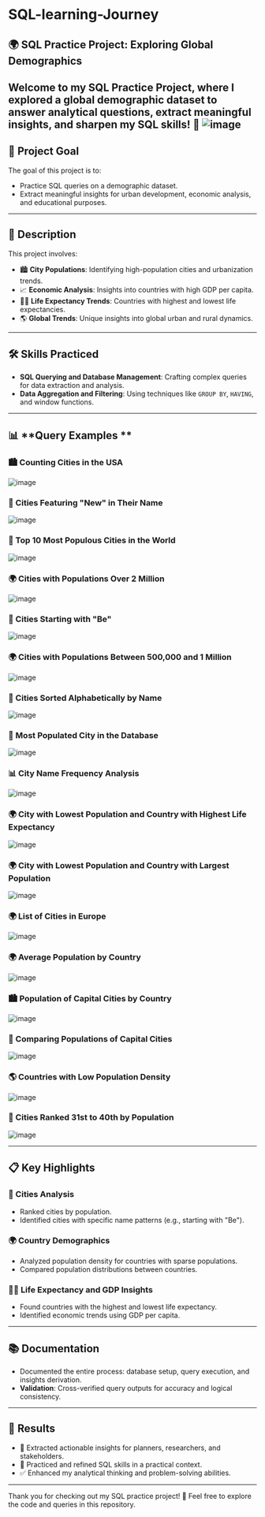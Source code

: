 # SQL-learning-Journey
## 🌍 SQL Practice Project: Exploring Global Demographics
Welcome to my **SQL Practice Project**, where I explored a global demographic dataset to answer analytical questions, extract meaningful insights, and sharpen my SQL skills! 🚀
![image](https://github.com/user-attachments/assets/13d85ff4-eaf8-4551-a1c0-5d5813f62626)
---
## 🎯 **Project Goal**
The goal of this project is to:
- Practice SQL queries on a demographic dataset.
- Extract meaningful insights for urban development, economic analysis, and educational purposes.
---
## 📝 **Description**
This project involves:
- 🏙️ **City Populations**: Identifying high-population cities and urbanization trends.
- 📈 **Economic Analysis**: Insights into countries with high GDP per capita.
- 👩‍⚕️ **Life Expectancy Trends**: Countries with highest and lowest life expectancies.
- 🌎 **Global Trends**: Unique insights into global urban and rural dynamics.
---
## 🛠️ **Skills Practiced**
- **SQL Querying and Database Management**: Crafting complex queries for data extraction and analysis.
- **Data Aggregation and Filtering**: Using techniques like `GROUP BY`, `HAVING`, and window functions.
---
## 📊 **Query Examples **
### 🏙️ Counting Cities in the USA
![image](https://github.com/user-attachments/assets/27af8c63-483c-4ab4-af72-acd438fdf6a2)
### 🌟 Cities Featuring "New" in Their Name
![image](https://github.com/user-attachments/assets/a45cf24c-0661-4e88-85f2-2c025b53f0da)
### 🌆 Top 10 Most Populous Cities in the World
![image](https://github.com/user-attachments/assets/9928d16a-76a3-47dc-bdce-7afb47d3dbbf)
### 🌍 Cities with Populations Over 2 Million
![image](https://github.com/user-attachments/assets/9e0d0e1c-f9f6-484d-ab03-b201fa14ebd6)
### 🌆 Cities Starting with "Be"
![image](https://github.com/user-attachments/assets/4a83607e-f9cd-4346-88ba-b7d94f46d009)
### 🌍 Cities with Populations Between 500,000 and 1 Million
![image](https://github.com/user-attachments/assets/842a3f94-13f9-4996-b871-37d73486bb9e)
### 📜 Cities Sorted Alphabetically by Name
![image](https://github.com/user-attachments/assets/c007a900-cea0-48ab-a1a1-41e1e649e977)
### 🌆 Most Populated City in the Database
![image](https://github.com/user-attachments/assets/29ef5d57-31d2-430b-b3bf-1f67b9f35509)
### 📊 City Name Frequency Analysis
![image](https://github.com/user-attachments/assets/86ccc546-bc3a-4dc6-abf3-dfa2de2c3abd)
### 🌍 City with Lowest Population and Country with Highest Life Expectancy
![image](https://github.com/user-attachments/assets/a7b22da7-bf7e-45b7-ad49-7e2bb56cac66)
### 🌍 City with Lowest Population and Country with Largest Population
![image](https://github.com/user-attachments/assets/1bc77f3f-5fb5-4266-9100-39ea387d74e2)
### 🌍 List of Cities in Europe
![image](https://github.com/user-attachments/assets/f66de6b8-8ccf-43b0-8286-4c1b950d1611)
### 🌍 Average Population by Country
![image](https://github.com/user-attachments/assets/bd1b7d62-9831-4673-a7d5-423ea4c21d03)
### 🏙️ Population of Capital Cities by Country
![image](https://github.com/user-attachments/assets/d0258372-2ded-4ebe-869c-5826ee9361bc)
### 🌆 Comparing Populations of Capital Cities
![image](https://github.com/user-attachments/assets/c9ccc751-cf6e-4712-bcbf-c86f42a05128)
### 🌎 Countries with Low Population Density
![image](https://github.com/user-attachments/assets/8a96de23-33ff-4ac4-a2a0-1ea7a25ef81c)
### 🌆 Cities Ranked 31st to 40th by Population
![image](https://github.com/user-attachments/assets/f2add190-7dfa-4392-8b34-7cfbaa45d338)

---
## 📋 **Key Highlights**
### 🌆 Cities Analysis
- Ranked cities by population.
- Identified cities with specific name patterns (e.g., starting with "Be").
### 🌍 Country Demographics
- Analyzed population density for countries with sparse populations.
- Compared population distributions between countries.
### 👩‍⚕️ Life Expectancy and GDP Insights
- Found countries with the highest and lowest life expectancy.
- Identified economic trends using GDP per capita.
---
## 📚 **Documentation**
- Documented the entire process: database setup, query execution, and insights derivation.
- **Validation**: Cross-verified query outputs for accuracy and logical consistency.
---
## 🚀 **Results**
- 🎯 Extracted actionable insights for planners, researchers, and stakeholders.
- 🌟 Practiced and refined SQL skills in a practical context.
- ✅ Enhanced my analytical thinking and problem-solving abilities.
---
Thank you for checking out my SQL practice project! 🌟 Feel free to explore the code and queries in this repository.








